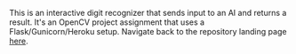 This is an interactive digit recognizer that sends input to an AI and returns a result.
It's an OpenCV project assignment that uses a Flask/Gunicorn/Heroku setup.
Navigate back to the repository landing page [here](https:\\smr-83.github.io).


